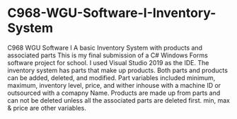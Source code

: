 # C968-WGU-Software-I-Inventory-System
C968 WGU Software I A basic Inventory System with products and associated parts
This is my final submission of a C# Windows Forms software project for school. I used Visual Studio 2019 as the IDE.
The inventory system has parts that make up products. Both parts and products can be added, deleted, and modified.
Part variables included minimum, maximum, inventory level, price, and wither inhouse with a machine ID or outsourced with a comapny Name.
Products are made up from parts and can not be deleted unless all the associated parts are deleted first. min, max & price are other variables.
